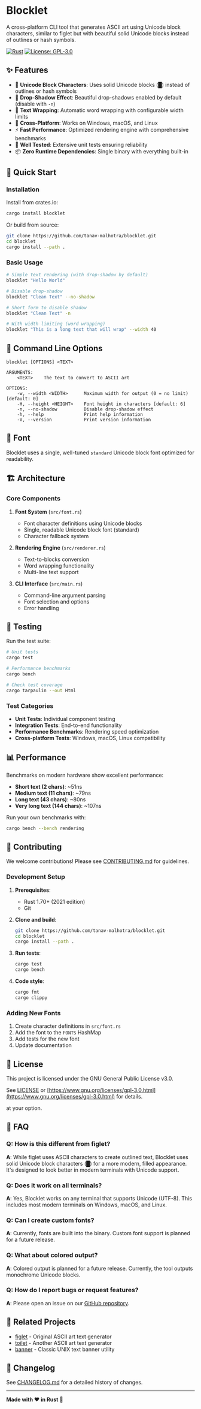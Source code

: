 # Blocklet

A cross-platform CLI tool that generates ASCII art using Unicode block characters, similar to figlet but with beautiful solid Unicode blocks instead of outlines or hash symbols.

[![Rust](https://github.com/tanav-malhotra/blocklet/workflows/Rust/badge.svg)](https://github.com/tanav-malhotra/blocklet/actions)
[![License: GPL-3.0](https://img.shields.io/badge/License-GPL--3.0-blue.svg)](https://www.gnu.org/licenses/gpl-3.0)

## ✨ Features

- 🎨 **Unicode Block Characters**: Uses solid Unicode blocks (█) instead of outlines or hash symbols
- 🌟 **Drop-Shadow Effect**: Beautiful drop-shadows enabled by default (disable with `-n`)
- 📏 **Text Wrapping**: Automatic word wrapping with configurable width limits
- 🔀 **Cross-Platform**: Works on Windows, macOS, and Linux
- ⚡ **Fast Performance**: Optimized rendering engine with comprehensive benchmarks
- 🧪 **Well Tested**: Extensive unit tests ensuring reliability
- 📦 **Zero Runtime Dependencies**: Single binary with everything built-in

## 🚀 Quick Start

### Installation

Install from crates.io:
```bash
cargo install blocklet
```

Or build from source:
```bash
git clone https://github.com/tanav-malhotra/blocklet.git
cd blocklet
cargo install --path .
```

### Basic Usage

```bash
# Simple text rendering (with drop-shadow by default)
blocklet "Hello World"

# Disable drop-shadow
blocklet "Clean Text" --no-shadow

# Short form to disable shadow
blocklet "Clean Text" -n

# With width limiting (word wrapping)
blocklet "This is a long text that will wrap" --width 40
```

## 🔧 Command Line Options

```
blocklet [OPTIONS] <TEXT>

ARGUMENTS:
    <TEXT>    The text to convert to ASCII art

OPTIONS:
    -w, --width <WIDTH>      Maximum width for output (0 = no limit) [default: 0]
    -H, --height <HEIGHT>    Font height in characters [default: 6]
    -n, --no-shadow          Disable drop-shadow effect
    -h, --help               Print help information
    -V, --version            Print version information
```

## 🎨 Font

Blocklet uses a single, well-tuned `standard` Unicode block font optimized for readability.

## 🏗️ Architecture

### Core Components

1. **Font System** (`src/font.rs`)
   - Font character definitions using Unicode blocks
   - Single, readable Unicode block font (standard)
   - Character fallback system

2. **Rendering Engine** (`src/renderer.rs`)
   - Text-to-blocks conversion
   - Word wrapping functionality
   - Multi-line text support

3. **CLI Interface** (`src/main.rs`)
   - Command-line argument parsing
   - Font selection and options
   - Error handling

## 🧪 Testing

Run the test suite:
```bash
# Unit tests
cargo test

# Performance benchmarks
cargo bench

# Check test coverage
cargo tarpaulin --out Html
```

### Test Categories

- **Unit Tests**: Individual component testing
- **Integration Tests**: End-to-end functionality
- **Performance Benchmarks**: Rendering speed optimization
- **Cross-platform Tests**: Windows, macOS, Linux compatibility

## 📊 Performance

Benchmarks on modern hardware show excellent performance:

- **Short text (2 chars)**: ~51ns
- **Medium text (11 chars)**: ~79ns
- **Long text (43 chars)**: ~80ns
- **Very long text (144 chars)**: ~107ns

Run your own benchmarks with:
```bash
cargo bench --bench rendering
```

## 🤝 Contributing

We welcome contributions! Please see [CONTRIBUTING.md](CONTRIBUTING.md) for guidelines.

### Development Setup

1. **Prerequisites**:
   - Rust 1.70+ (2021 edition)
   - Git

2. **Clone and build**:
   ```bash
   git clone https://github.com/tanav-malhotra/blocklet.git
   cd blocklet
   cargo install --path .
   ```

3. **Run tests**:
   ```bash
   cargo test
   cargo bench
   ```

4. **Code style**:
   ```bash
   cargo fmt
   cargo clippy
   ```

### Adding New Fonts

1. Create character definitions in `src/font.rs`
2. Add the font to the `FONTS` HashMap
3. Add tests for the new font
4. Update documentation

## 📜 License

This project is licensed under the GNU General Public License v3.0.

See [LICENSE](LICENSE) or [https://www.gnu.org/licenses/gpl-3.0.html](https://www.gnu.org/licenses/gpl-3.0.html) for details.

at your option.

## 🙋 FAQ

### Q: How is this different from figlet?

**A**: While figlet uses ASCII characters to create outlined text, Blocklet uses solid Unicode block characters (█) for a more modern, filled appearance. It's designed to look better in modern terminals with Unicode support.

### Q: Does it work on all terminals?

**A**: Yes, Blocklet works on any terminal that supports Unicode (UTF-8). This includes most modern terminals on Windows, macOS, and Linux.

### Q: Can I create custom fonts?

**A**: Currently, fonts are built into the binary. Custom font support is planned for a future release.

### Q: What about colored output?

**A**: Colored output is planned for a future release. Currently, the tool outputs monochrome Unicode blocks.

### Q: How do I report bugs or request features?

**A**: Please open an issue on our [GitHub repository](https://github.com/tanav-malhotra/blocklet/issues).

## 🔗 Related Projects

- [figlet](http://www.figlet.org/) - Original ASCII art text generator
- [toilet](http://caca.zoy.org/wiki/toilet) - Another ASCII art text generator
- [banner](https://www.unix.com/man-page/linux/1/banner/) - Classic UNIX text banner utility

## 📝 Changelog

See [CHANGELOG.md](CHANGELOG.md) for a detailed history of changes.

---

**Made with ❤️ in Rust** 🦀
